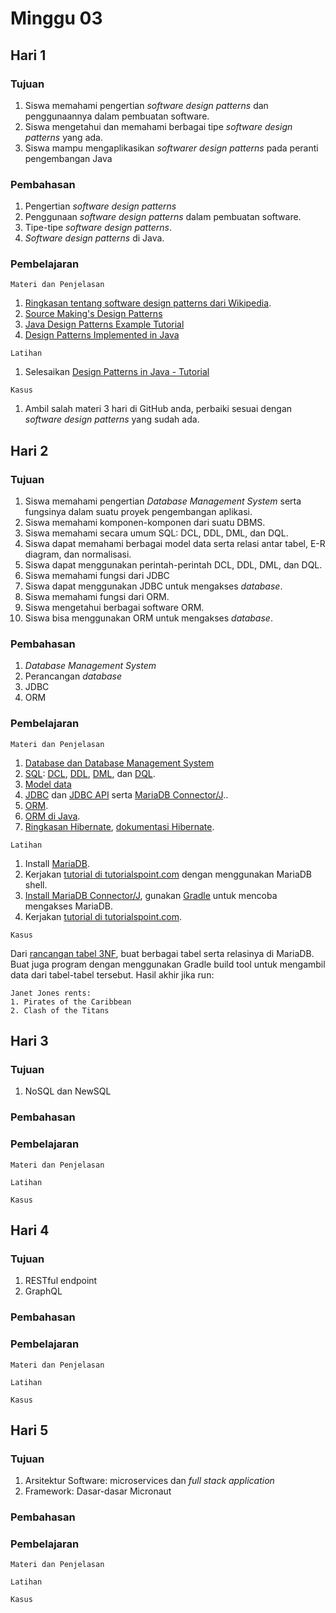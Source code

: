 # Minggu 03

## Hari 1

### Tujuan

1. Siswa memahami pengertian *software design patterns* dan penggunaannya dalam pembuatan software.
2. Siswa mengetahui dan memahami berbagai tipe *software design patterns* yang ada.
3. Siswa mampu mengaplikasikan *softwarer design patterns* pada peranti pengembangan Java

### Pembahasan

1. Pengertian *software design patterns*
2. Penggunaan *software design patterns* dalam pembuatan software.
3. Tipe-tipe *software design patterns*.
4. *Software design patterns* di Java.

### Pembelajaran

```
Materi dan Penjelasan
```

1. [Ringkasan tentang software design patterns dari Wikipedia](https://en.wikipedia.org/wiki/Software_design_pattern).
2. [Source Making's Design Patterns](https://sourcemaking.com/design_patterns)
3. [Java Design Patterns Example Tutorial](https://www.journaldev.com/1827/java-design-patterns-example-tutorial)
3. [Design Patterns Implemented in Java](https://java-design-patterns.com/)


```
Latihan
```

1. Selesaikan [Design Patterns in Java - Tutorial](https://www.tutorialspoint.com/design_pattern/index.htm)


```
Kasus
```

1. Ambil salah materi 3 hari di GitHub anda, perbaiki sesuai dengan *software design patterns* yang sudah ada.

## Hari 2

### Tujuan

1. Siswa memahami pengertian *Database Management System* serta fungsinya dalam suatu proyek pengembangan aplikasi.
2. Siswa memahami komponen-komponen dari suatu DBMS.
3. Siswa memahami secara umum SQL: DCL, DDL, DML, dan DQL.
4. Siswa dapat memahami berbagai model data serta relasi antar tabel, E-R diagram, dan normalisasi.
5. Siswa dapat menggunakan perintah-perintah DCL, DDL, DML, dan DQL.
6. Siswa memahami fungsi dari JDBC
7. Siswa dapat menggunakan JDBC untuk mengakses *database*.
8. Siswa memahami fungsi dari ORM.
9. Siswa mengetahui berbagai software ORM.
10. Siswa bisa menggunakan ORM untuk mengakses *database*.

### Pembahasan

1. *Database Management System*
2. Perancangan *database*
3. JDBC
4. ORM

### Pembelajaran

```
Materi dan Penjelasan
```

1. [Database dan Database Management System](https://en.wikipedia.org/wiki/Database)
2. [SQL](https://en.wikipedia.org/wiki/SQL): [DCL](https://en.wikipedia.org/wiki/Data_control_language), [DDL](https://en.wikipedia.org/wiki/Data_definition_language), [DML](https://en.wikipedia.org/wiki/Data_manipulation_language), dan [DQL](https://en.wikipedia.org/wiki/Data_query_language).
3. [Model data](https://en.wikipedia.org/wiki/Database_model)
4. [JDBC](https://en.wikipedia.org/wiki/Java_Database_Connectivity) dan [JDBC API](https://docs.oracle.com/javase/8/docs/technotes/guides/jdbc/) serta [MariaDB Connector/J](https://mariadb.com/kb/en/library/about-mariadb-connector-j/)..
5. [ORM](https://en.wikipedia.org/wiki/Object-relational_mapping).
6. [ORM di Java](https://en.wikipedia.org/wiki/List_of_object-relational_mapping_software#Java).
7. [Ringkasan Hibernate](https://en.wikipedia.org/wiki/Hibernate_(framework)), [dokumentasi Hibernate](https://hibernate.org/orm/).


```
Latihan
```

1. Install [MariaDB](https://mariadb.org/).
2. Kerjakan [tutorial di tutorialspoint.com](https://www.tutorialspoint.com/sql/) dengan menggunakan MariaDB shell.
3. [Install MariaDB Connector/J](https://mariadb.com/kb/en/library/installing-mariadb-connectorj/), gunakan [Gradle](https://mariadb.com/kb/en/library/java-connector-using-gradle/) untuk mencoba mengakses MariaDB.
4. Kerjakan [tutorial di tutorialspoint.com](https://www.tutorialspoint.com/hibernate/).

```
Kasus
```

Dari [rancangan tabel 3NF](https://www.guru99.com/database-normalization.html), buat berbagai tabel
serta relasinya di MariaDB. Buat juga program dengan menggunakan Gradle build tool untuk mengambil
data dari tabel-tabel tersebut. Hasil akhir jika run:

```
Janet Jones rents:
1. Pirates of the Caribbean
2. Clash of the Titans
```

## Hari 3

### Tujuan

1. NoSQL dan NewSQL

### Pembahasan


### Pembelajaran

```
Materi dan Penjelasan
```

```
Latihan
```


```
Kasus
```




## Hari 4

### Tujuan

1. RESTful endpoint
2. GraphQL</li></ul>

### Pembahasan


### Pembelajaran

```
Materi dan Penjelasan
```

```
Latihan
```


```
Kasus
```




## Hari 5

### Tujuan

1. Arsitektur Software: microservices dan *full stack application*
2. Framework: Dasar-dasar Micronaut

### Pembahasan


### Pembelajaran

```
Materi dan Penjelasan
```

```
Latihan
```


```
Kasus
```



